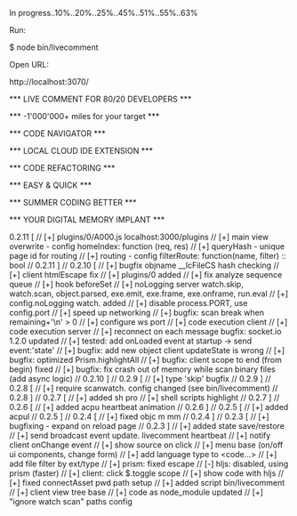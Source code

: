 In progress..10%..20%..25%..45%..51%..55%..63%

Run:

$ node bin/livecomment

Open URL:

http://localhost:3070/

*** LIVE COMMENT FOR 80/20 DEVELOPERS ***

*** -1'000'000+ miles for your target ***

*** CODE NAVIGATOR ***

*** LOCAL CLOUD IDE EXTENSION ***

*** CODE REFACTORING ***

*** EASY & QUICK ***

*** SUMMER CODING BETTER ***

*** YOUR DIGITAL MEMORY IMPLANT ***

0.2.11 [
// [+] plugins/0/A000.js localhost:3000/plugins
// [+] main view overwrite - config homeIndex: function (req, res)
// [+] queryHash - unique page id for routing
// [+] routing - config filterRoute: function(name, filter) :: bool
// 0.2.11 ]
// 0.2.10 [
// [+] bugfix objname __lcFileCS hash checking
// [+] client htmlEscape fix
// [+] plugins/0 added
// [+] fix analyze sequence queue
// [+] hook beforeSet
// [+] noLogging server watch.skip, watch.scan, object.parsed, exe.emit, exe.frame, exe.onframe, run.eval
// [+] config.noLogging watch.<type> added
// [+] disable process.PORT, use config.port
// [+] speed up networking
// [+] bugfix: scan break when remaining+'\n' > 0
// [+] configure ws port
// [+] code execution client
// [+] code execution server
// [+] reconnect on each message bugfix: socket.io 1.2.0 updated
// [+] tested: add onLoaded event at startup -> send event:'state'
// [+] bugfix: add new object client updateState is wrong
// [+] bugfix: optimized Prism.highlightAll
// [+] bugfix: client scope to end (from begin) fixed
// [+] bugfix: fix crash out of memory while scan binary files (add async logic)
// 0.2.10 ]
// 0.2.9 [
// [+] type 'skip' bugfix
// 0.2.9 ]
// 0.2.8 [
// [+] require scanwatch. config changed (see bin/livecomment)
// 0.2.8 ]
// 0.2.7 [
// [+] added sh pro
// [+] shell scripts highlight
// 0.2.7 ]
// 0.2.6 [
// [+] added acpu heartbeat animation
// 0.2.6 ]
// 0.2.5 [
// [+] added acpul
// 0.2.5 ]
// 0.2.4 [
// [+] fixed objc m mm
// 0.2.4 ]
// 0.2.3 [
// [+] bugfixing - expand on reload page
// 0.2.3 ]
// [+] added state save/restore
// [+] send broadcast event update. livecomment heartbeat
// [+] notify client onChange event
// [+] show source on click
// [+] menu base (on/off ui components, change form)
// [+] add language type to <code...>
// [+] add file filter by ext/type
// [+] prism: fixed escape
// [-] hljs: disabled, using prism (faster)
// [+] client: click $.toggle scope
// [+] show code with hljs
// [+] fixed connectAsset pwd path setup
// [+] added script bin/livecomment
// [+] client view tree base
// [+] code as node_module updated
// [+] "ignore watch scan" paths config

